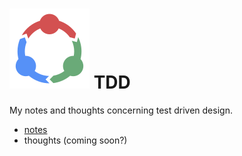 # ![tdd logo](tdd.png) TDD
My notes and thoughts concerning test driven design.
- [notes](notes.md)
- thoughts (coming soon?)
